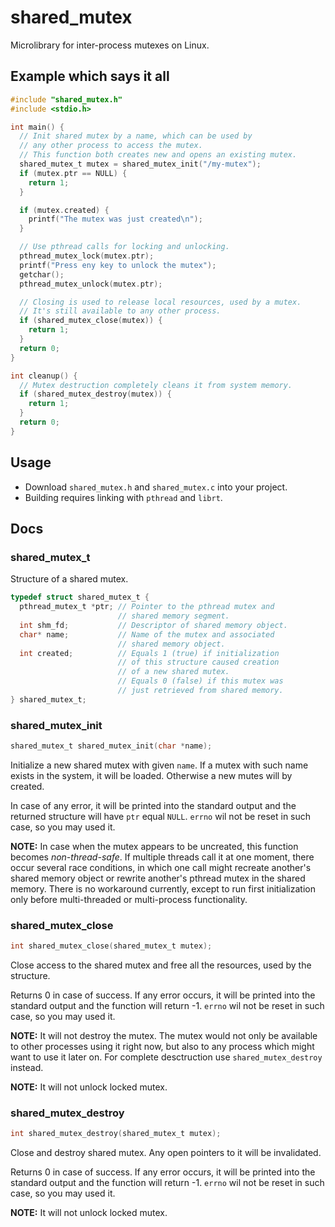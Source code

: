 # shared_mutex

Microlibrary for inter-process mutexes on Linux.

## Example which says it all

```c
#include "shared_mutex.h"
#include <stdio.h>

int main() {
  // Init shared mutex by a name, which can be used by
  // any other process to access the mutex.
  // This function both creates new and opens an existing mutex.
  shared_mutex_t mutex = shared_mutex_init("/my-mutex");
  if (mutex.ptr == NULL) {
    return 1;
  }

  if (mutex.created) {
    printf("The mutex was just created\n");
  }

  // Use pthread calls for locking and unlocking.
  pthread_mutex_lock(mutex.ptr);
  printf("Press eny key to unlock the mutex");
  getchar();
  pthread_mutex_unlock(mutex.ptr);

  // Closing is used to release local resources, used by a mutex.
  // It's still available to any other process.
  if (shared_mutex_close(mutex)) {
    return 1;
  }
  return 0;
}

int cleanup() {
  // Mutex destruction completely cleans it from system memory.
  if (shared_mutex_destroy(mutex)) {
    return 1;
  }
  return 0;
}
```

## Usage

* Download `shared_mutex.h` and `shared_mutex.c` into your project.
* Building requires linking with `pthread` and `librt`.

## Docs

### shared_mutex_t

Structure of a shared mutex.
```c
typedef struct shared_mutex_t {
  pthread_mutex_t *ptr; // Pointer to the pthread mutex and
                        // shared memory segment.
  int shm_fd;           // Descriptor of shared memory object.
  char* name;           // Name of the mutex and associated
                        // shared memory object.
  int created;          // Equals 1 (true) if initialization
                        // of this structure caused creation
                        // of a new shared mutex.
                        // Equals 0 (false) if this mutex was
                        // just retrieved from shared memory.
} shared_mutex_t;
```

### shared_mutex_init

```c
shared_mutex_t shared_mutex_init(char *name);
```

Initialize a new shared mutex with given `name`. If a mutex with such name exists in the system, it will be loaded. Otherwise a new mutes will by created.

In case of any error, it will be printed into the standard output and the returned structure will have `ptr` equal `NULL`. `errno` wil not be reset in such case, so you may used it.

**NOTE:** In case when the mutex appears to be uncreated, this function becomes *non-thread-safe*. If multiple threads call it at one moment, there occur several race conditions, in which one call might recreate another's shared memory object or rewrite another's pthread mutex in the shared memory. There is no workaround currently, except to run first initialization only before multi-threaded or multi-process functionality.

### shared_mutex_close

```c
int shared_mutex_close(shared_mutex_t mutex);
```

Close access to the shared mutex and free all the resources, used by the structure.

Returns 0 in case of success. If any error occurs, it will be printed into the standard output and the function will return -1. `errno` wil not be reset in such case, so you may used it.

**NOTE:** It will not destroy the mutex. The mutex would not only be available to other processes using it right now, but also to any process which might want to use it later on. For complete desctruction use `shared_mutex_destroy` instead.

**NOTE:** It will not unlock locked mutex.

### shared_mutex_destroy

```c
int shared_mutex_destroy(shared_mutex_t mutex);
```

Close and destroy shared mutex. Any open pointers to it will be invalidated. 

Returns 0 in case of success. If any error occurs, it will be printed into the standard output and the function will return -1. `errno` wil not be reset in such case, so you may used it.

**NOTE:** It will not unlock locked mutex.
